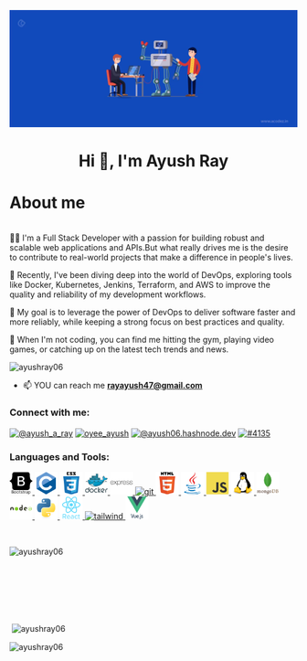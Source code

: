 ![logo](https://github.com/AyushRay06/AyushRay06/blob/main/coding-banner.webp)
<h1 align="center">Hi 👋, I'm Ayush Ray</h1>
<h3 align="center"
    ><h1>About me</h1><br>
👨‍💻 I'm a Full Stack Developer with a passion for building robust and scalable web applications and APIs.But what really drives me is the desire to contribute to real-world projects that make a difference in people's lives.<br>

🌟 Recently, I've been diving deep into the world of DevOps, exploring tools like Docker, Kubernetes, Jenkins, Terraform, and AWS to improve the quality and reliability of my development workflows.

🚀 My goal is to leverage the power of DevOps to deliver software faster and more reliably, while keeping a strong focus on best practices and quality.

💪 When I'm not coding, you can find me hitting the gym, playing video games, or catching up on the latest tech trends and news.
</h3>

<p align="left"> <img src="https://komarev.com/ghpvc/?username=ayushray06&label=Profile%20views&color=0e75b6&style=flat" alt="ayushray06" /> </p>

- 📫 YOU can reach me **rayayush47@gmail.com**

<h3 align="left">Connect with me:</h3>
<p align="left"> 
<a href="https://twitter.com/@ayush_a_ray" target="blank"><img align="center" src="https://raw.githubusercontent.com/rahuldkjain/github-profile-readme-generator/master/src/images/icons/Social/twitter.svg" alt="@ayush_a_ray" height="30" width="40" /></a>
<a href="https://instagram.com/oyee_ayush" target="blank"><img align="center" src="https://raw.githubusercontent.com/rahuldkjain/github-profile-readme-generator/master/src/images/icons/Social/instagram.svg" alt="oyee_ayush" height="30" width="40" /></a> 
<a href="https://hashnode.com/@ayush06.hashnode.dev" target="blank"><img align="center" src="https://raw.githubusercontent.com/rahuldkjain/github-profile-readme-generator/master/src/images/icons/Social/hashnode.svg" alt="@ayush06.hashnode.dev" height="30" width="40" /></a>  
<a href="https://discord.gg/#4135" target="blank"><img align="center" src="https://raw.githubusercontent.com/rahuldkjain/github-profile-readme-generator/master/src/images/icons/Social/discord.svg" alt="#4135" height="30" width="40" /></a>
</p>
<h3 align="left">Languages and Tools:</h3>
<p align="left"> <a href="https://getbootstrap.com" target="_blank" rel="noreferrer"> <img src="https://raw.githubusercontent.com/devicons/devicon/master/icons/bootstrap/bootstrap-plain-wordmark.svg" alt="bootstrap" width="40" height="40"/> </a> <a href="https://www.cprogramming.com/" target="_blank" rel="noreferrer"> <img src="https://raw.githubusercontent.com/devicons/devicon/master/icons/c/c-original.svg" alt="c" width="40" height="40"/> </a> <a href="https://www.w3schools.com/css/" target="_blank" rel="noreferrer"> <img src="https://raw.githubusercontent.com/devicons/devicon/master/icons/css3/css3-original-wordmark.svg" alt="css3" width="40" height="40"/> </a> <a href="https://www.docker.com/" target="_blank" rel="noreferrer"> <img src="https://raw.githubusercontent.com/devicons/devicon/master/icons/docker/docker-original-wordmark.svg" alt="docker" width="40" height="40"/> </a> <a href="https://expressjs.com" target="_blank" rel="noreferrer"> <img src="https://raw.githubusercontent.com/devicons/devicon/master/icons/express/express-original-wordmark.svg" alt="express" width="40" height="40"/> </a> <a href="https://git-scm.com/" target="_blank" rel="noreferrer"> <img src="https://www.vectorlogo.zone/logos/git-scm/git-scm-icon.svg" alt="git" width="40" height="40"/> </a> <a href="https://www.w3.org/html/" target="_blank" rel="noreferrer"> <img src="https://raw.githubusercontent.com/devicons/devicon/master/icons/html5/html5-original-wordmark.svg" alt="html5" width="40" height="40"/> </a> <a href="https://www.java.com" target="_blank" rel="noreferrer"> <img src="https://raw.githubusercontent.com/devicons/devicon/master/icons/java/java-original.svg" alt="java" width="40" height="40"/> </a> <a href="https://developer.mozilla.org/en-US/docs/Web/JavaScript" target="_blank" rel="noreferrer"> <img src="https://raw.githubusercontent.com/devicons/devicon/master/icons/javascript/javascript-original.svg" alt="javascript" width="40" height="40"/> </a> <a href="https://www.linux.org/" target="_blank" rel="noreferrer"> <img src="https://raw.githubusercontent.com/devicons/devicon/master/icons/linux/linux-original.svg" alt="linux" width="40" height="40"/> </a> <a href="https://www.mongodb.com/" target="_blank" rel="noreferrer"> <img src="https://raw.githubusercontent.com/devicons/devicon/master/icons/mongodb/mongodb-original-wordmark.svg" alt="mongodb" width="40" height="40"/> </a> <a href="https://nodejs.org" target="_blank" rel="noreferrer"> <img src="https://raw.githubusercontent.com/devicons/devicon/master/icons/nodejs/nodejs-original-wordmark.svg" alt="nodejs" width="40" height="40"/> </a> <a href="https://www.python.org" target="_blank" rel="noreferrer"> <img src="https://raw.githubusercontent.com/devicons/devicon/master/icons/python/python-original.svg" alt="python" width="40" height="40"/> </a> <a href="https://reactjs.org/" target="_blank" rel="noreferrer"> <img src="https://raw.githubusercontent.com/devicons/devicon/master/icons/react/react-original-wordmark.svg" alt="react" width="40" height="40"/> </a> <a href="https://tailwindcss.com/" target="_blank" rel="noreferrer"> <img src="https://www.vectorlogo.zone/logos/tailwindcss/tailwindcss-icon.svg" alt="tailwind" width="40" height="40"/> </a> <a href="https://vuejs.org/" target="_blank" rel="noreferrer"> <img src="https://raw.githubusercontent.com/devicons/devicon/master/icons/vuejs/vuejs-original-wordmark.svg" alt="vuejs" width="40" height="40"/> </a> </p><br>

<p><img align="left" src="https://github-readme-stats.vercel.app/api/top-langs?username=ayushray06&show_icons=true&locale=en&layout=compact" alt="ayushray06" /></p><br><br><br><br><br><br><br>


<p>&nbsp;<img align="center" margin-left="40px" src="https://github-readme-stats.vercel.app/api?username=ayushray06&show_icons=true&locale=en" alt="ayushray06" /></p>


<p><img align="center" src="https://github-readme-streak-stats.herokuapp.com/?user=ayushray06&" alt="ayushray06" /></p>
